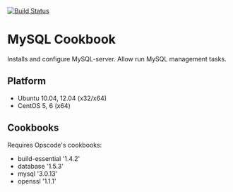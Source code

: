 [![Build Status](https://travis-ci.org/jollyrojer/mysql-component.png?branch=master)](https://travis-ci.org/jollyrojer/mysql-component)

MySQL Cookbook
==============
Installs and configure MySQL-server.
Allow run MySQL management tasks.

Platform
--------
- Ubuntu 10.04, 12.04 (x32/x64)
- CentOS 5, 6 (x64)

Cookbooks
---------
Requires Opscode's cookbooks:
- build-essential '1.4.2'
- database '1.5.3'
- mysql '3.0.13'
- openssl '1.1.1'

